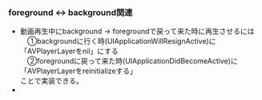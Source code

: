 ### foreground ↔︎ background関連
- 動画再生中にbackground -> foregroundで戻って来た時に再生させるには  
　①backgroundに行く時(UIApplicationWillResignActive)に「AVPlayerLayerをnil」にする  
　②foregroundに戻って来た時(UIApplicationDidBecomeActive)に「AVPlayerLayerをreinitializeする」  
  ことで実装できる。  
-
